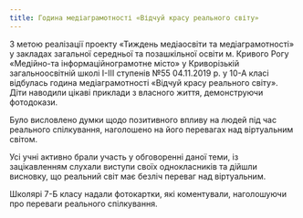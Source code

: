 ```yaml
---
title: Година медіаграмотності «Відчуй красу реального світу»
---
```


З метою реалізації проекту «Тиждень медіаосвіти та медіаграмотності» у закладах загальної середньої та позашкільної освіти м. Кривого Рогу «Медійно-та інформаційнограмотне місто» у Криворізькій загальноосвітній школі І-ІІІ ступенів №55 04.11.2019 р. у 10-А класі відбулась година медіаграмотності «Відчуй красу реального світу». Діти наводили цікаві приклади з власного життя, демонструючи фотодокази.

Було висловлено думки щодо позитивного впливу на людей під час реального спілкування, наголошено на його перевагах над віртуальним світом.

Усі учні активно брали участь у обговоренні даної теми, із зацікавленням слухали виступи своїх однокласників та дійшли висновку, що реальний світ має безліч переваг над віртуальним.

Школярі 7-Б класу надали фотокартки, які коментували, наголошуючи про переваги реального спілкування.

<slideshow />
